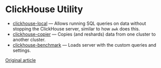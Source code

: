 # ClickHouse Utility

- [clickhouse-local](clickhouse-local.md) — Allows running SQL queries on data without stopping the ClickHouse server, similar to how `awk` does this.
- [clickhouse-copier](clickhouse-copier.md) — Copies (and reshards) data from one cluster to another cluster.
- [clickhouse-benchmark](clickhouse-benchmark.md) — Loads server with the custom queries and settings.

[Original article](https://clickhouse.tech/docs/en/operations/utils/) <!--hide-->
